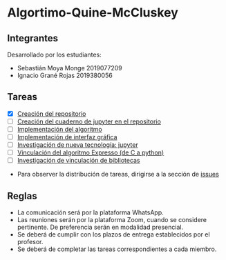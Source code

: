 # Algortimo-Quine-McCluskey

## Integrantes
Desarrollado por los estudiantes:
- Sebastián Moya Monge 2019077209
- Ignacio Grané Rojas  2019380056

## Tareas
- [x] [Creación del repositorio](https://github.com/sebas0163/Algortimo-Quine-McCluskey/issues/1)
- [ ] [Creación del cuaderno de jupyter en el repositorio](https://github.com/sebas0163/Algortimo-Quine-McCluskey/issues/2)
- [ ] [Implementación del algoritmo](https://github.com/sebas0163/Algortimo-Quine-McCluskey/issues/3)
- [ ] [Implementación de interfaz gráfica](https://github.com/sebas0163/Algortimo-Quine-McCluskey/issues/4)
- [ ] [Investigación de nueva tecnología: jupyter](https://github.com/sebas0163/Algortimo-Quine-McCluskey/issues/5)
- [ ] [Vinculación del algoritmo Expresso (de C a python)](https://github.com/sebas0163/Algortimo-Quine-McCluskey/issues/6)
- [ ] [Investigación de vinculación de bibliotecas](https://github.com/sebas0163/Algortimo-Quine-McCluskey/issues/7)
* Para observer la distribución de tareas, dirigirse a la sección de [issues](https://github.com/sebas0163/Algortimo-Quine-McCluskey/issues)

## Reglas
- La comunicación será por la plataforma WhatsApp.
- Las reuniones serán por la plataforma Zoom, cuando se considere pertinente. De preferencia serán en modalidad presencial.
- Se deberá de cumplir con los plazos de entrega establecidos por el profesor.
- Se deberá de completar las tareas correspondientes a cada miembro.
